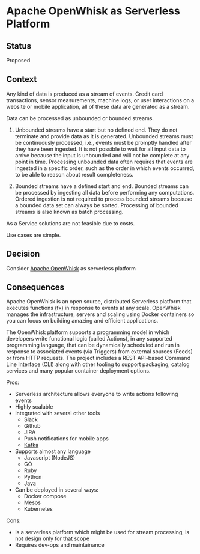 # Apache OpenWhisk as Serverless Platform

## Status

Proposed

## Context

Any kind of data is produced as a stream of events. Credit card transactions, sensor measurements, machine logs, or user interactions on a website or mobile application, all of these data are generated as a stream.

Data can be processed as unbounded or bounded streams.

1. Unbounded streams have a start but no defined end. They do not terminate and provide data as it is generated. Unbounded streams must be continuously processed, i.e., events must be promptly handled after they have been ingested. It is not possible to wait for all input data to arrive because the input is unbounded and will not be complete at any point in time. Processing unbounded data often requires that events are ingested in a specific order, such as the order in which events occurred, to be able to reason about result completeness.

2. Bounded streams have a defined start and end. Bounded streams can be processed by ingesting all data before performing any computations. Ordered ingestion is not required to process bounded streams because a bounded data set can always be sorted. Processing of bounded streams is also known as batch processing.

As a Service solutions are not feasible due to costs.

Use cases are simple.

## Decision

Consider [Apache OpenWhisk](https://openwhisk.apache.org/) as serverless platform

## Consequences

Apache OpenWhisk is an open source, distributed Serverless platform that executes functions (fx) in response to events at any scale. OpenWhisk manages the infrastructure, servers and scaling using Docker containers so you can focus on building amazing and efficient applications.

The OpenWhisk platform supports a programming model in which developers write functional logic (called Actions), in any supported programming language, that can be dynamically scheduled and run in response to associated events (via Triggers) from external sources (Feeds) or from HTTP requests. The project includes a REST API-based Command Line Interface (CLI) along with other tooling to support packaging, catalog services and many popular container deployment options.


Pros:
* Serverless architecture allows everyone to write actions following events
* Highly scalable
* Integrated with several other tools
  * Slack
  * Github
  * JIRA
  * Push notifications for mobile apps
  * [Kafka](https://developer.ibm.com/patterns/serverless-event-stream-processing/) 
* Supports almost any language
  * Javascript (NodeJS)
  * GO
  * Ruby
  * Python
  * Java
* Can be deployed in several ways:
  * Docker compose
  * Mesos
  * Kubernetes

Cons:
* Is a serverless platform which might be used for stream processing, is not design only for that scope
* Requires dev-ops and maintainance